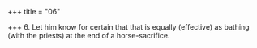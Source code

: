 +++
title = "06"

+++
6. Let him know for certain that that is equally (effective) as bathing (with the priests) at the end of a horse-sacrifice.
